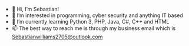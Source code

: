 - 👋 Hi, I’m Sebastian!
- 👀 I’m interested in programming, cyber security and anything IT based 
- 🌱 I’m currently learning Python 3, PHP, Java, C#, C++ and HTML
- 📫 The best way to reach me is through my business email which is Sebastianwilliams2705@outlook.com
